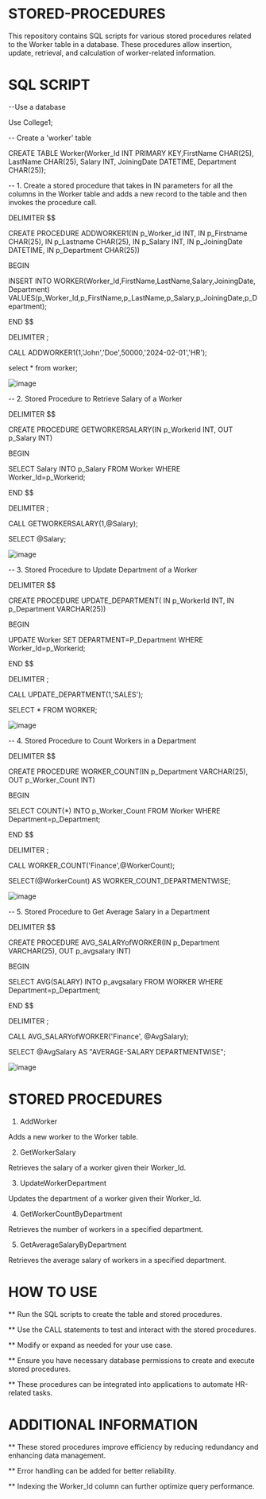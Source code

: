 # STORED-PROCEDURES

This repository contains SQL scripts for various stored procedures related to the Worker table in a database. These procedures allow insertion, update, retrieval, and calculation of worker-related information.

# SQL SCRIPT

--Use a database

Use College1;

-- Create a 'worker' table

CREATE TABLE Worker(Worker_Id INT PRIMARY KEY,FirstName CHAR(25), LastName CHAR(25), Salary INT, JoiningDate DATETIME, Department CHAR(25));

--  1. Create a stored procedure that takes in IN parameters for all the columns in the Worker table and adds a new record to the table and then invokes the procedure call. 

DELIMITER $$

CREATE PROCEDURE ADDWORKER1(IN p_Worker_id INT, IN p_Firstname CHAR(25), IN p_Lastname CHAR(25), IN p_Salary INT, IN p_JoiningDate DATETIME, 
IN p_Department CHAR(25))

BEGIN

INSERT INTO WORKER(Worker_Id,FirstName,LastName,Salary,JoiningDate, Department) VALUES(p_Worker_Id,p_FirstName,p_LastName,p_Salary,p_JoiningDate,p_Department);

END $$

DELIMITER ;

CALL ADDWORKER1(1,'John','Doe',50000,'2024-02-01','HR');

select * from worker;

![image](https://github.com/user-attachments/assets/0705b786-e32d-4507-9777-47d5c5d585f9)

-- 2. Stored Procedure to Retrieve Salary of a Worker

DELIMITER $$

CREATE PROCEDURE GETWORKERSALARY(IN p_Workerid INT, OUT p_Salary INT)

BEGIN

SELECT Salary INTO p_Salary FROM Worker WHERE Worker_Id=p_Workerid;

END $$

DELIMITER ;

CALL GETWORKERSALARY(1,@Salary);

SELECT @Salary;

![image](https://github.com/user-attachments/assets/99af37ec-0938-4a86-81ab-0bc196d6284a)

-- 3. Stored Procedure to Update Department of a Worker

DELIMITER $$

CREATE PROCEDURE UPDATE_DEPARTMENT( IN p_WorkerId INT, IN p_Department VARCHAR(25))

BEGIN

UPDATE Worker SET DEPARTMENT=P_Department WHERE Worker_Id=p_Workerid;

END $$

DELIMITER ;

CALL UPDATE_DEPARTMENT(1,'SALES');

SELECT * FROM WORKER;

![image](https://github.com/user-attachments/assets/04c714d8-2bd2-4570-bd8c-3b22d6bf6906)


-- 4. Stored Procedure to Count Workers in a Department

DELIMITER $$

CREATE PROCEDURE WORKER_COUNT(IN p_Department VARCHAR(25), OUT p_Worker_Count INT)

BEGIN

SELECT COUNT(*) INTO p_Worker_Count FROM Worker WHERE Department=p_Department;

END $$

DELIMITER ;

CALL WORKER_COUNT('Finance',@WorkerCount);

SELECT(@WorkerCount) AS WORKER_COUNT_DEPARTMENTWISE;

![image](https://github.com/user-attachments/assets/fb8c5ba6-1359-4667-b7ad-b8178c1fcc46)

-- 5. Stored Procedure to Get Average Salary in a Department

DELIMITER $$

CREATE PROCEDURE AVG_SALARYofWORKER(IN p_Department VARCHAR(25), OUT p_avgsalary INT)

BEGIN

SELECT AVG(SALARY) INTO p_avgsalary FROM WORKER WHERE Department=p_Department;

END $$

DELIMITER ;

CALL AVG_SALARYofWORKER('Finance', @AvgSalary);

SELECT @AvgSalary AS "AVERAGE-SALARY DEPARTMENTWISE";

![image](https://github.com/user-attachments/assets/e8c2888f-ec1c-4861-b070-4a4395cf70f9)



# STORED PROCEDURES

1. AddWorker

Adds a new worker to the Worker table.

2. GetWorkerSalary

Retrieves the salary of a worker given their Worker_Id.

3. UpdateWorkerDepartment

Updates the department of a worker given their Worker_Id.

4. GetWorkerCountByDepartment

Retrieves the number of workers in a specified department.

5. GetAverageSalaryByDepartment

Retrieves the average salary of workers in a specified department.


# HOW TO USE

** Run the SQL scripts to create the table and stored procedures.

** Use the CALL statements to test and interact with the stored procedures.

** Modify or expand as needed for your use case.

** Ensure you have necessary database permissions to create and execute stored procedures.

** These procedures can be integrated into applications to automate HR-related tasks.


# ADDITIONAL INFORMATION

** These stored procedures improve efficiency by reducing redundancy and enhancing data management.

** Error handling can be added for better reliability.

** Indexing the Worker_Id column can further optimize query performance.









